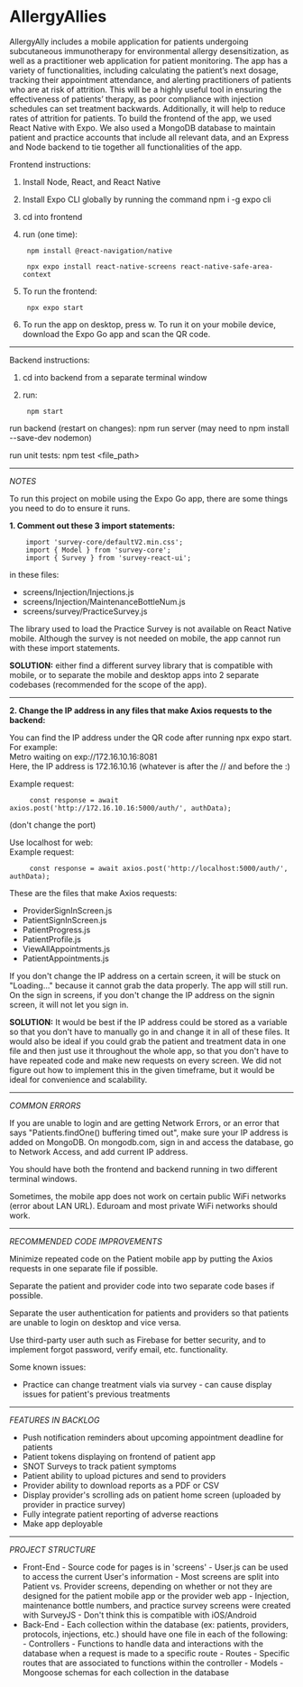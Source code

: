 # AllergyAllies


AllergyAlly includes a mobile application for patients undergoing subcutaneous immunotherapy for environmental allergy desensitization, as well as a practitioner web application for patient monitoring. The app has a variety of functionalities, including calculating the patient’s next dosage, tracking their appointment attendance, and alerting practitioners of patients who are at risk of attrition. This will be a highly useful tool in ensuring the effectiveness of patients’ therapy, as poor compliance with injection schedules can set treatment backwards. Additionally, it will help to reduce rates of attrition for patients. To build the frontend of the app, we used React Native with Expo. We also used a MongoDB database to maintain patient and practice accounts that include all relevant data, and an Express and Node backend to tie together all functionalities of the app.


Frontend instructions:
1. Install Node, React, and React Native
2. Install Expo CLI globally by running the command npm i -g expo cli
3. cd into frontend
4. run (one time): 

        npm install @react-navigation/native

        npx expo install react-native-screens react-native-safe-area-context

5. To run the frontend:

        npx expo start

6. To run the app on desktop, press w. To run it on your mobile device, download the Expo Go app and scan the QR code.

---

Backend instructions:

1. cd into backend from a separate terminal window

2. run:

        npm start

run backend (restart on changes): npm run server (may need to npm install --save-dev nodemon)

run unit tests: npm test <file_path> 

---

*NOTES*

To run this project on mobile using the Expo Go app, there are some things you need to do to ensure it runs.

**1. Comment out these 3 import statements:**

        import 'survey-core/defaultV2.min.css';
        import { Model } from 'survey-core';
        import { Survey } from 'survey-react-ui';

in these files:

- screens/Injection/Injections.js
- screens/Injection/MaintenanceBottleNum.js
- screens/survey/PracticeSurvey.js

The library used to load the Practice Survey is not available on React Native mobile. Although the survey is not needed on mobile, the app cannot run with these import statements.

**SOLUTION:** either find a different survey library that is compatible with mobile, or to separate the mobile and desktop apps into 2 separate codebases (recommended for the scope of the app).

---

**2. Change the IP address in any files that make Axios requests to the backend:**

You can find the IP address under the QR code after running npx expo start. 
For example: <br>
Metro waiting on exp://172.16.10.16:8081 <br>
Here, the IP address is 172.16.10.16 (whatever is after the // and before the :) <br>

Example request:

         const response = await axios.post('http://172.16.10.16:5000/auth/', authData);

 (don't change the port)        


Use localhost for web: <br>
Example request:

         const response = await axios.post('http://localhost:5000/auth/', authData);    

These are the files that make Axios requests:     
- ProviderSignInScreen.js
- PatientSignInScreen.js
- PatientProgress.js
- PatientProfile.js
- ViewAllAppointments.js
- PatientAppointments.js  

If you don't change the IP address on a certain screen, it will be stuck on "Loading..." because it cannot grab the data properly. The app will still run. On the sign in screens, if you don't change the IP address on the signin screen, it will not let you sign in.

**SOLUTION:** It would be best if the IP address could be stored as a variable so that you don't have to manually go in and change it in all of these files. It would also be ideal if you could grab the patient and treatment data in one file and then just use it throughout the whole app, so that you don't have to have repeated code and make new requests on every screen. We did not figure out how to implement this in the given timeframe, but it would be ideal for convenience and scalability.

---

*COMMON ERRORS* <br>

If you are unable to login and are getting Network Errors, or an error that says "Patients.findOne() buffering timed out", make sure your IP address is added on MongoDB. On mongodb.com, sign in and access the database, go to Network Access, and add current IP address.

You should have both the frontend and backend running in two different terminal windows.

Sometimes, the mobile app does not work on certain public WiFi networks (error about LAN URL). Eduroam and most private WiFi networks should work.

---

*RECOMMENDED CODE IMPROVEMENTS* <br>

Minimize repeated code on the Patient mobile app by putting the Axios requests in one separate file if possible.

Separate the patient and provider code into two separate code bases if possible.

Separate the user authentication for patients and providers so that patients are unable to login on desktop and vice versa.

Use third-party user auth such as Firebase for better security, and to implement forgot password, verify email, etc. functionality.

Some known issues:
- Practice can change treatment vials via survey - can cause display issues for patient's previous treatments

---

*FEATURES IN BACKLOG* <br>

- Push notification reminders about upcoming appointment deadline for patients
- Patient tokens displaying on frontend of patient app
- SNOT Surveys to track patient symptoms
- Patient ability to upload pictures and send to providers
- Provider ability to download reports as a PDF or CSV
- Display provider's scrolling ads on patient home screen (uploaded by provider in practice survey)
- Fully integrate patient reporting of adverse reactions
- Make app deployable

---

*PROJECT STRUCTURE* <br>

- Front-End
         - Source code for pages is in 'screens'
         - User.js can be used to access the current User's information
         - Most screens are split into Patient vs. Provider screens, depending on whether or not they are designed for the patient mobile app or the provider web app
         - Injection, maintenance bottle numbers, and practice survey screens were created with SurveyJS - Don't think this is compatible with iOS/Android
- Back-End
         - Each collection within the database (ex: patients, providers, protocols, injections, etc.) should have one file in each of the following:
                  - Controllers - Functions to handle data and interactions with the database when a request is made to a specific route
                  - Routes - Specific routes that are associated to functions within the controller
                  - Models - Mongoose schemas for each collection in the database







